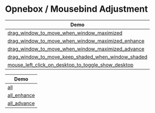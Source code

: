 

# Opnebox / Mousebind Adjustment


| Demo |
| --- |
| [drag_window_to_move_when_window_maximized](drag_window_to_move_when_window_maximized) |
| [drag_window_to_move_when_window_maximized_enhance](drag_window_to_move_when_window_maximized_enhance) |
| [drag_window_to_move_when_window_maximized_advance](drag_window_to_move_when_window_maximized_advance) |
| [drag_window_to_move_keep_shaded_when_window_shaded](drag_window_to_move_keep_shaded_when_window_shaded) |
| [mouse_left_click_on_desktop_to_toggle_show_desktop](mouse_left_click_on_desktop_to_toggle_show_desktop) |


| Demo |
| --- |
| [all](all)|
| [all_enhance](all_enhance)|
| [all_advance](all_advance)|
